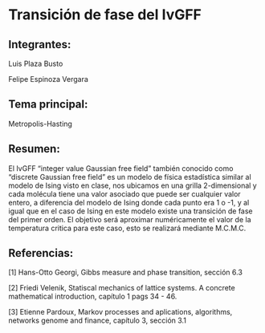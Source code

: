 # Transición de fase del IvGFF

## Integrantes:

Luis Plaza Busto

Felipe Espinoza Vergara

## Tema principal:

Metropolis-Hasting

## Resumen:

El IvGFF “integer value Gaussian free field” también conocido como “discrete Gaussian free field” es un modelo de física estadística similar al modelo de Ising visto en clase, nos ubicamos en una grilla 2-dimensional y cada molécula tiene una valor
asociado que puede ser cualquier valor entero, a diferencia del modelo de Ising donde cada punto era 1 o -1, y al igual
que en el caso de Ising en este modelo existe una transición de fase del primer orden. El objetivo será aproximar numéricamente el valor de la temperatura critica para este caso, esto se realizará mediante M.C.M.C.

## Referencias:

[1] Hans-Otto Georgi, Gibbs measure and phase transition, sección 6.3

[2] Friedi Velenik, Statiscal mechanics of lattice systems. A concrete mathematical introduction, capítulo 1 pags 34 - 46.

[3] Etienne Pardoux, Markov processes and aplications, algorithms, networks genome and finance, capítulo 3, sección 3.1
